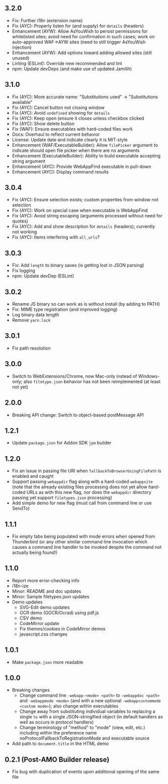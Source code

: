 ## 3.2.0

- Fix: Further i18n (extension name)
- Fix (AYC): Properly listen for (and supply) for `details` (headers)
- Enhancement (AYW): Allow AsYouWish to persist permissions for
    whitelisted sites; avoid need for confirmation in such cases; work on
    auto-approved WAF->AYW sites (need to still trigger AsYouWish injection)
- Enhancement (AYW): Add options toward adding allowed sites (still unused)
- Linting (ESLint): Override new recommended and lint
- npm: Update devDeps (and make use of updated Jamilih)

## 3.1.0

- Fix (AYC): More accurate name: "Substitutions used" -> "Substitutions available"
- Fix (AYC): Cancel button not closing window
- Fix (AYC): Avoid `undefined` showing for `details`
- Fix (AYC): Keep open (ensure it closes unless checkbox clicked
- Fix (AYC): Show delete button
- Fix (WAF): Ensure executables with hard-coded files work
- Docs: Overhaul to reflect current behavior
- License: Update date and indicate clearly it is MIT-style
- Enhancement (WAF/ExecutableBuilder): Allow `filePicker` argument to indicate
    should open file picker when there are no arguments
- Enhancement (ExecutableBuilder): Ability to build executable accepting
    string argument
- Enhancement (AYC): Provide WebAppFind executable in pull-down
- Enhancement (AYC): Display command results

## 3.0.4

- Fix (AYC): Ensure selection exists; custom properties from window not
    selection
- Fix (AYC): Work on special case when executable is WebAppFind
- Fix (AYC): Avoid string escaping (arguments processed without need for
    quotes)
- Fix (AYC): Add and show description for `details` (headers); currently
    not working
- Fix (AYC): Items interfering with `all_urls`?

## 3.0.3

- Fix: Add `length` to binary saves (is getting lost in JSON parsing)
- Fix logging
- npm: Update devDep (ESLint)

## 3.0.2

- Rename JS binary so can work as is without install (by adding to PATH)
- Fix: MIME type registration (and improved logging)
- Log binary data length
- Remove `yarn.lock`

## 3.0.1

- Fix path resolution

## 3.0.0

- Switch to WebExtensions/Chrome, now Mac-only instead of Windows-only; also
    `filetype.json` behavior has not been reimplemented (at least not yet)

## 2.0.0

- Breaking API change: Switch to object-based postMessage API

## 1.2.1

- Update `package.json` for Addon SDK `jpm` builder

## 1.2.0

- Fix an issue in passing file URI when `fallbackToBrowserUsingFilePath` is enabled and caught
- Support passing `webappdir` flag along with a hard-coded `webappsite` (note that the already existing files processing does not yet allow hard-coded URLs as with this new flag, nor does the `webappdir` directory passing yet support `filetypes.json` processing)
- Add simple demo for new flag (must call from command line or use SendTo)

## 1.1.1

- Fix empty tabs being populated with mode errors when opened from Thunderbird (or any other similar command line invocation which causes a command line handler to be invoked despite the command not actually being found!)

## 1.1.0

- Report more error-checking info
- i18n-ize
- Minor: README and doc updates
- Minor: Sample filetypes.json updates
- Demo updates
    - SVG-Edit demo updates
    - OCR demo (GOCR/Ocrad) using pdf.js
    - CSV demo
    - CodeMirror update
    - Fix themes/cookies in CodeMirror demos
    - javascript.css changes

## 1.0.1

- Make `package.json` more readable

## 1.0.0

- Breaking changes
    - Change command line `-webapp-<mode> <path>` to `-webappdoc <path>` and `-webappmode <mode>` (and with a new optional `-webappcustommode <custom mode>`); also change within executables
    - Change away from substituting individual variables to replacing a single `%s` with a single JSON-stringified object (in default handlers as well as occurs in protocol handlers)
    - Change terminology of "method" to "mode" (view, edit, etc.) including within the preference name noProtocolFallbackToRegistrationMode and executable source
- Add path to `document.title` in the HTML demo

## 0.2.1 (Post-AMO Builder release)

- Fix bug with duplication of events upon additional opening of the same file
